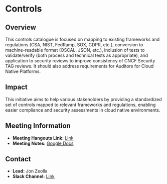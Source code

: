# Controls

## Overview

This controls catalogue is focused on mapping to existing frameworks and regulations (CSA, NIST, FedRamp, SOX, GDPR, etc.), conversion to machine-readable format (OSCAL, JSON, etc.), inclusion of tests to validate/verify (both process and technical tests as appropriate), and application to security reviews to improve consistency of CNCF Security TAG reviews. It should also address requirements for Auditors for Cloud Native Platforms.

## Impact

This initiative aims to help various stakeholders by providing a standardized set of controls mapped to relevant frameworks and regulations, enabling easier compliance and security assessments in cloud native environments.

## Meeting Information

- **Meeting Hangouts Link:** [Link](https://meet.google.com/gra-vpip-uvu)
- **Meeting Notes:** [Google Docs](https://docs.google.com/document/d/1ARLHrZ4SKIEwnSKgDaa39vS19dVIH45RjfERBaJ1vlg/edit?usp=sharing)

## Contact

- **Lead:** Jon Zeolla
- **Slack Channel:** [Link](https://cloud-native.slack.com/archives/C023TTU27KN)
